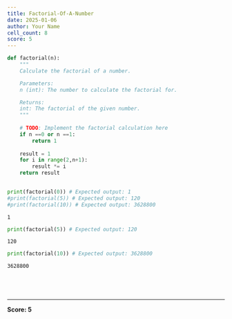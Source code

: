```yaml
---
title: Factorial-Of-A-Number
date: 2025-01-06
author: Your Name
cell_count: 8
score: 5
---
```


```python
def factorial(n):
    """
    Calculate the factorial of a number.

    Parameters:
    n (int): The number to calculate the factorial for.

    Returns:
    int: The factorial of the given number.
    """
    
    # TODO: Implement the factorial calculation here
    if n ==0 or n ==1:
        return 1
        
    result = 1
    for i in range(2,n+1):
        result *= i
    return result
        
```


```python
print(factorial(0)) # Expected output: 1
#print(factorial(5)) # Expected output: 120
#print(factorial(10)) # Expected output: 3628800
```

    1



```python
print(factorial(5)) # Expected output: 120
```

    120



```python
print(factorial(10)) # Expected output: 3628800
```

    3628800



```python

```


```python

```


```python

```


```python

```


---
**Score: 5**
